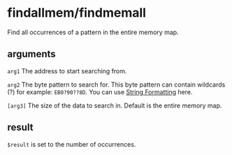 # findallmem/findmemall

Find all occurrences of a pattern in the entire memory map.

## arguments

`arg1` The address to start searching from.

`arg2` The byte pattern to search for. This byte pattern can contain wildcards (?) for example: `EB0?90??8D`. You can use [String Formatting](../../introduction/Formatting.rst) here.

`[arg3]` The size of the data to search in. Default is the entire memory map.

## result

`$result` is set to the number of occurrences.
